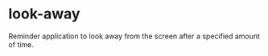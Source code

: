 look-away
=========

Reminder application to look away from the screen after a specified amount of time.
